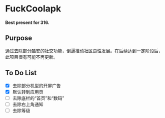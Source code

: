 # FuckCoolapk

**Best present for 316.**

## Purpose

通过去除部分酷安的社交功能，倒逼推动社区良性发展。在后续达到一定阶段后，此项目很有可能不再更新。

## To Do List

- [x] 去除部分机型的开屏广告
- [x] 默认转到应用页
- [ ] 去除底栏的“首页”和“数码”
- [ ] 去除右上角通知
- [ ] 去除等级

